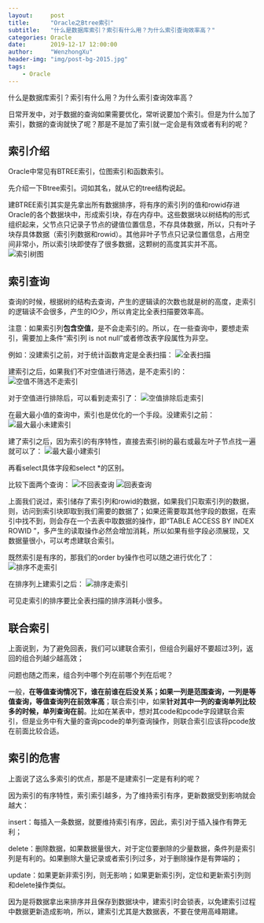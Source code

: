 ```yaml
---
layout:     post
title:      "Oracle之Btree索引"
subtitle:   "什么是数据库索引？索引有什么用？为什么索引查询效率高？"
categories: Oracle
date:       2019-12-17 12:00:00
author:     "WenzhongXu"
header-img: "img/post-bg-2015.jpg"
tags:
    - Oracle
---
```


<!-- more -->
什么是数据库索引？索引有什么用？为什么索引查询效率高？

日常开发中，对于数据的查询如果需要优化，常听说要加个索引。但是为什么加了索引，数据的查询就快了呢？那是不是加了索引就一定会是有效或者有利的呢？

## 索引介绍

Oracle中常见有BTREE索引，位图索引和函数索引。

先介绍一下Btree索引。词如其名，就从它的tree结构说起。

建BTREE索引其实是先拿出所有数据排序，将有序的索引列的值和rowid存进Oracle的各个数据块中，形成索引块，存在内存中。这些数据块以树结构的形式组织起来，父节点只记录子节点的键值位置信息，不存具体数据，所以，只有叶子块存具体数据（索引列数据和rowid）。其他非叶子节点只记录位置信息，占用空间非常小，所以索引块即使存了很多数据，这颗树的高度其实并不高。
![索引树图](/img/Oracle/索引结构.png)

## 索引查询

查询的时候，根据树的结构去查询，产生的逻辑读的次数也就是树的高度，走索引的逻辑读不会很多，产生的IO少，所以肯定比全表扫描要效率高。

注意：如果索引列**包含空值**，是不会走索引的。所以，在一些查询中，要想走索引，需要加上条件“索引列 is not null”或者修改表字段属性为非空。

例如：没建索引之前，对于统计函数肯定是全表扫描：
![全表扫描](/img/Oracle/计数不走索引.png)

建索引之后，如果我们不对空值进行筛选，是不走索引的：
![空值不筛选不走索引](/img/Oracle/计数没有空值控制.png)

对于空值进行排除后，可以看到走索引了：
![空值排除后走索引](/img/Oracle/计数走索引.png)

在最大最小值的查询中，索引也是优化的一个手段。没建索引之前：
![最大最小未建索引](/img/Oracle/max不走索引.png)

建了索引之后，因为索引的有序特性，直接去索引树的最右或最左叶子节点找一遍就可以了：
![最大最小建索引](/img/Oracle/max走索引.png)

再看select具体字段和select *的区别。

比较下面两个查询：
![不回表查询](/img/Oracle/不回表.png)
![回表查询](/img/Oracle/回表.png)

上面我们说过，索引储存了索引列和rowid的数据，如果我们只取索引列的数据，则，访问到索引块即取到我们需要的数据了；如果还需要取其他字段的数据，在索引中找不到，则会存在一个去表中取数据的操作，即“TABLE ACCESS BY INDEX ROWID ”，多产生的读取操作必然会增加消耗，所以如果有些字段必须展现，又数据量很小，可以考虑建联合索引。

既然索引是有序的，那我们的order by操作也可以随之进行优化了：
![排序不走索引](/img/Oracle/排序不走索引.png)

在排序列上建索引之后：
![排序走索引](/img/Oracle/排序优化.png)

可见走索引的排序要比全表扫描的排序消耗小很多。

## 联合索引

上面说到，为了避免回表，我们可以建联合索引，但组合列最好不要超过3列，返回的组合列越少越高效；

问题也随之而来，组合列中哪个列在前哪个列在后呢？

一般，**在等值查询情况下，谁在前谁在后没关系；如果一列是范围查询，一列是等值查询，等值查询列在前效率高**；联合索引中，如果**针对其中一列的查询单列比较多的时候，单列查询在前**。比如在某表中，想对其code和pcode字段建联合索引，但是业务中有大量的查询pcode的单列查询操作，则联合索引应该将pcode放在前面比较合适。

## 索引的危害

上面说了这么多索引的优点，那是不是建索引一定是有利的呢？

因为索引的有序特性，索引索引越多，为了维持索引有序，更新数据受到影响就会越大：

insert：每插入一条数据，就要维持索引有序，因此，索引对于插入操作有弊无利；

delete：删除数据，如果数据量很大，对于定位要删除的少量数据，条件列是索引列是有利的。如果删除大量记录或者索引列过多，对于删除操作是有弊端的；

update：如果更新非索引列，则无影响；如果更新索引列，定位和更新索引列则和delete操作类似。

因为是将数据拿出来排序并且保存到数据块中，建索引时会锁表，以免建索引过程中数据更新造成影响，所以，建索引尤其是大数据表，不要在使用高峰期建。